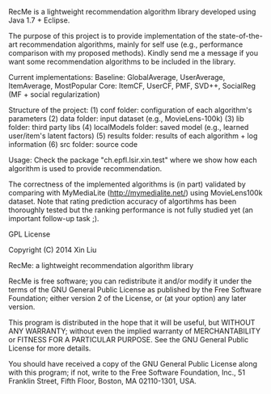 RecMe is a lightweight recommendation algorithm library developed using Java 1.7 + Eclipse.

The purpose of this project is to provide implementation of the state-of-the-art recommendation algorithms, mainly for self use (e.g., performance comparison with my proposed methods). Kindly send me a message if you want some recommendation algorithms to be included in the library.

Current implementations:
Baseline: GlobalAverage, UserAverage, ItemAverage, MostPopular
Core: ItemCF, UserCF, PMF, SVD++, SocialReg (MF + social regularization)

Structure of the project:
(1) conf folder: configuration of each algorithm's parameters
(2) data folder: input dataset (e.g., MovieLens-100k)
(3) lib folder: third party libs
(4) localModels folder: saved model (e.g., learned user/item's latent factors)
(5) results folder: results of each algorithm + log information
(6) src folder: source code

Usage:
Check the package "ch.epfl.lsir.xin.test" where we show how each algorithm is used to provide recommendation.

The correctness of the implemented algorithms is (in part) validated by comparing with MyMediaLite (http://mymedialite.net/) using MovieLens100k dataset. Note that rating prediction accuracy of algortihms has been thoroughly tested but the ranking performance is not fully studied yet (an important follow-up task ;).


GPL License

Copyright (C) 2014  Xin Liu

RecMe: a lightweight recommendation algorithm library

RecMe is free software; you can redistribute it and/or
modify it under the terms of the GNU General Public License
as published by the Free Software Foundation; either version 2
of the License, or (at your option) any later version.

This program is distributed in the hope that it will be useful,
but WITHOUT ANY WARRANTY; without even the implied warranty of
MERCHANTABILITY or FITNESS FOR A PARTICULAR PURPOSE.  See the
GNU General Public License for more details.

You should have received a copy of the GNU General Public License
along with this program; if not, write to the Free Software
Foundation, Inc., 51 Franklin Street, Fifth Floor, Boston, MA  02110-1301, USA.
